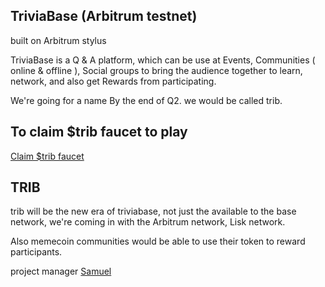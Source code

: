 ## TriviaBase (Arbitrum testnet)

built on Arbitrum stylus

TriviaBase is a Q & A platform, which can be use at Events, Communities ( online & offline ), Social groups to bring the audience together to learn, network, and also get Rewards from participating.

We're going for a name By the end of Q2. we would be called trib.

## To claim $trib faucet to play 

[Claim $trib faucet](https://trib-faucet.vercel.app/)

## TRIB

trib will be the new era of triviabase, 
not just the available to the base network, 
we're coming in with the Arbitrum network, Lisk network.

Also memecoin communities would be able to use their token to reward participants.

project manager [Samuel](https://github.com/Samuelakhimien)
